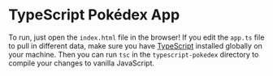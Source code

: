 # TypeScript Pokédex App

To run, just open the `index.html` file in the browser! If you edit the `app.ts` file to pull in different data, make sure you have [TypeScript](https://www.npmjs.com/package/typescript) installed globally on your machine. Then you can run `tsc` in the `typescript-pokedex` directory to compile your changes to vanilla JavaScript.
